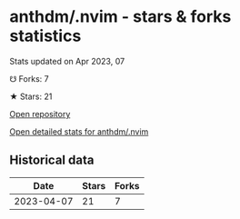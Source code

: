 # anthdm/.nvim - stars & forks statistics

Stats updated on Apr 2023, 07

☋ Forks: 7

★ Stars: 21

[Open repository](https://github.com/anthdm/.nvim)

[Open detailed stats for anthdm/.nvim](https://reviewgithub.com/rep/anthdm/.nvim)

## Historical data
| Date | Stars | Forks |
|------|-------|-------|
| 2023-04-07 | 21 | 7 | 


